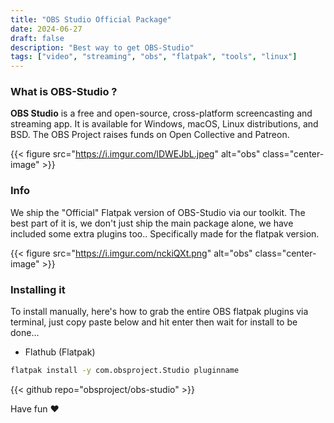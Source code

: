 ```yaml
---
title: "OBS Studio Official Package"
date: 2024-06-27
draft: false
description: "Best way to get OBS-Studio"
tags: ["video", "streaming", "obs", "flatpak", "tools", "linux"]
---
```

### What is OBS-Studio ?

**OBS Studio** is a free and open-source, cross-platform screencasting and streaming app. It is available for Windows, macOS, Linux distributions, and BSD. The OBS Project raises funds on Open Collective and Patreon.

{{< figure src="https://i.imgur.com/lDWEJbL.jpeg" alt="obs" class="center-image" >}}

### Info

We ship the "Official" Flatpak version of OBS-Studio via our toolkit. The best part of it is, we don't just ship the main package alone, we have included some extra plugins too.. Specifically made for the flatpak version.

{{< figure src="https://i.imgur.com/nckiQXt.png" alt="obs" class="center-image" >}}

### Installing it

To install manually, here's how to grab the entire OBS flatpak plugins via terminal, just copy paste below and hit enter then wait for install to be done...

- Flathub (Flatpak)
```Bash
flatpak install -y com.obsproject.Studio pluginname
```

{{< github repo="obsproject/obs-studio" >}}

Have fun :heart:
